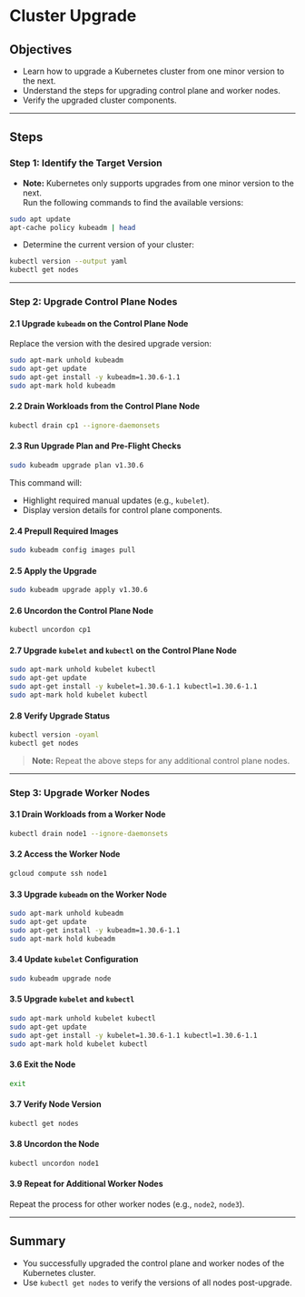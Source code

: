 # Cluster Upgrade

## Objectives
- Learn how to upgrade a Kubernetes cluster from one minor version to the next.
- Understand the steps for upgrading control plane and worker nodes.
- Verify the upgraded cluster components.

---

## Steps

### Step 1: Identify the Target Version
- **Note:** Kubernetes only supports upgrades from one minor version to the next.  
Run the following commands to find the available versions:

```bash
sudo apt update
apt-cache policy kubeadm | head
```

- Determine the current version of your cluster:

```bash
kubectl version --output yaml
kubectl get nodes
```

---

### Step 2: Upgrade Control Plane Nodes

#### 2.1 Upgrade `kubeadm` on the Control Plane Node
Replace the version with the desired upgrade version:

```bash
sudo apt-mark unhold kubeadm
sudo apt-get update
sudo apt-get install -y kubeadm=1.30.6-1.1
sudo apt-mark hold kubeadm
```

#### 2.2 Drain Workloads from the Control Plane Node
```bash
kubectl drain cp1 --ignore-daemonsets
```

#### 2.3 Run Upgrade Plan and Pre-Flight Checks
```bash
sudo kubeadm upgrade plan v1.30.6
```
This command will:
- Highlight required manual updates (e.g., `kubelet`).
- Display version details for control plane components.

#### 2.4 Prepull Required Images
```bash
sudo kubeadm config images pull
```

#### 2.5 Apply the Upgrade
```bash
sudo kubeadm upgrade apply v1.30.6
```

#### 2.6 Uncordon the Control Plane Node
```bash
kubectl uncordon cp1
```

#### 2.7 Upgrade `kubelet` and `kubectl` on the Control Plane Node
```bash
sudo apt-mark unhold kubelet kubectl 
sudo apt-get update
sudo apt-get install -y kubelet=1.30.6-1.1 kubectl=1.30.6-1.1
sudo apt-mark hold kubelet kubectl
```

#### 2.8 Verify Upgrade Status
```bash
kubectl version -oyaml
kubectl get nodes
```

> **Note:** Repeat the above steps for any additional control plane nodes.

---

### Step 3: Upgrade Worker Nodes

#### 3.1 Drain Workloads from a Worker Node
```bash
kubectl drain node1 --ignore-daemonsets
```

#### 3.2 Access the Worker Node
```bash
gcloud compute ssh node1
```

#### 3.3 Upgrade `kubeadm` on the Worker Node
```bash
sudo apt-mark unhold kubeadm 
sudo apt-get update
sudo apt-get install -y kubeadm=1.30.6-1.1
sudo apt-mark hold kubeadm
```

#### 3.4 Update `kubelet` Configuration
```bash
sudo kubeadm upgrade node
```

#### 3.5 Upgrade `kubelet` and `kubectl`
```bash
sudo apt-mark unhold kubelet kubectl 
sudo apt-get update
sudo apt-get install -y kubelet=1.30.6-1.1 kubectl=1.30.6-1.1
sudo apt-mark hold kubelet kubectl
```

#### 3.6 Exit the Node
```bash
exit
```

#### 3.7 Verify Node Version
```bash
kubectl get nodes
```

#### 3.8 Uncordon the Node
```bash
kubectl uncordon node1
```

#### 3.9 Repeat for Additional Worker Nodes
Repeat the process for other worker nodes (e.g., `node2`, `node3`).

---

## Summary
- You successfully upgraded the control plane and worker nodes of the Kubernetes cluster.
- Use `kubectl get nodes` to verify the versions of all nodes post-upgrade.
